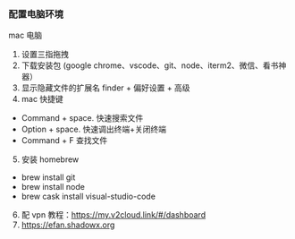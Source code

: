 ### 配置电脑环境

mac 电脑

1. 设置三指拖拽
2. 下载安装包 (google chrome、vscode、git、node、iterm2、微信、看书神器）
3. 显示隐藏文件的扩展名  finder + 偏好设置 + 高级
4. mac 快捷键
  - Command + space.    快速搜索文件
  - Option + space.     快速调出终端+关闭终端
  - Command + F 查找文件
5. 安装 homebrew
  - brew install git
  - brew install node
  - brew cask install visual-studio-code
6. 配 vpn 教程：https://my.v2cloud.link/#/dashboard
7. https://efan.shadowx.org